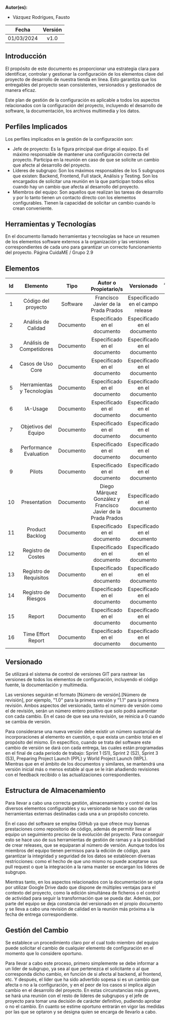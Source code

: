 ﻿**Autor(es):**
- Vázquez Rodrígues, Fausto

|**Fecha**|**Versión**|
| :-: | :-: |
|01/03/2024|v1.0|


## Introducción
El propósito de este documento es proporcionar una estrategia clara para identificar, controlar y gestionar la configuración de los elementos clave del proyecto de desarrollo de nuestra tienda en línea. Esto garantiza que los entregables del proyecto sean consistentes, versionados y gestionados de manera eficaz.

Este plan de gestión de la configuración es aplicable a todos los aspectos relacionados con la configuración del proyecto, incluyendo el desarrollo de software, la documentación, los archivos multimedia y los datos.

## Perfiles Implicados
Los perfiles implicados en la gestión de la configuración son:

- Jefe de proyecto: Es la figura principal que dirige al equipo. Es el máximo responsable de mantener una configuración correcta del proyecto. Participa en la reunión en caso de que se solicite un cambio que afecte al desarrollo del proyecto. 
- Líderes de subgrupo: Son los máximos responsables de los 5 subgrupos que existen: Backend, Frontend, Full stack, Análisis y Testing. Son los encargados de solicitar una reunión en la que participan todos ellos cuando hay un cambio que afecta al desarrollo del proyecto. 
- Miembros del equipo: Son aquellos que realizan las tareas de desarrollo y por lo tanto tienen un contacto directo con los elementos configurables. Tienen la capacidad de solicitar un cambio cuando lo crean conveniente.

## Herramientas y Tecnologías
En el documento llamado herramientas y tecnologías se hace un resumen de los elementos software externos a la organización y las versiones correspondientes de cada uno para garantizar un correcto funcionamiento del proyecto.
Página 			CuidaME / Grupo 2.9
## Elementos


|**Id**|**Elemento**|**Tipo**|**Autor o Propietario/s**|**Versionado**|**Accesible Por**|
| :-: | :-: | :-: | :-: | :-: | :-: |
|1|Código del proyecto|Software|Francisco Javier de la Prada Prados|Especificado en el campo release|Todos|
|2|Análisis de Calidad|Documento|Especificado en el documento|Especificado en el documento|Todos|
|3|Análisis de Competidores|Documento|Especificado en el documento|Especificado en el documento|Todos|
|4|Casos de Uso Core|Documento|Especificado en el documento|Especificado en el documento|Todos|
|5|Herramientas y Tecnologías|Documento|Especificado en el documento|Especificado en el documento|Todos|
|6|IA-Usage|Documento|Especificado en el documento|Especificado en el documento|Todos|
|7|Objetivos del Equipo|Documento|Especificado en el documento|Especificado en el documento|Todos|
|8|Performance Evaluation|Documento|Especificado en el documento|Especificado en el documento|Todos|
|9|Pilots|Documento|Especificado en el documento|Especificado en el documento|Todos|
|10|Presentation|Documento|Diego Márquez González y Francisco Javier de la Prada Prados|Especificado en el documento|Todos|
|11|Product Backlog|Documento|Especificado en el documento|Especificado en el documento|Todos|
|12|Registro de Costes|Documento|Especificado en el documento|Especificado en el documento|Todos|
|13|Registro de Requisitos|Documento|Especificado en el documento|Especificado en el documento|Todos|
|14|Registro de Riesgos|Documento|Especificado en el documento|Especificado en el documento|Todos|
|15|Report|Documento|Especificado en el documento|Especificado en el documento|Todos|
|16|Time Effort Report|Documento|Especificado en el documento|Especificado en el documento|Todos|

## Versionado
Se utilizará el sistema de control de versiones GIT para rastrear las versiones de todos los elementos de configuración, incluyendo el código fuente, la documentación y multimedia.

Las versiones seguirán el formato [Número de versión].[Número de revisión], por ejemplo, "1.0" para la primera versión y "1.1" para la primera revisión. Ambos aspectos del versionado, tanto el número de versión como el de revisión, serán un número entero positivo que solo podrá aumentar con cada cambio. En el caso de que sea una revisión, se reinicia a 0 cuando se cambia de versión.

Para considerarse una nueva versión debe existir un número sustancial de incorporaciones al elemento en cuestión, o que exista un cambio total en el propósito del mismo. En específico, cuando se trata del software este cambio de versión se dará con cada entrega, las cuales están programadas en el final de cada periodo de trabajo: Sprint 1 (S1), Sprint 2 (S2), Sprint 3 (S3), Preparing Project Launch (PPL) y World Project Launch (WPL). Mientras que en el ámbito de los documentos y similares, se mantendrá una versión inicial más o menos estable al que se le irán añadiendo revisiones con el feedback recibido o las actualizaciones correspondientes.

## Estructura de Almacenamiento
Para llevar a cabo una correcta gestión, almacenamiento y control de los diversos elementos configurables y su versionado se hace uso de varias herramientas externas destinadas cada una a un propósito concreto.

En el caso del software se emplea GitHub ya que ofrece muy buenas prestaciones como repositorio de código, además de permitir llevar al equipo un seguimiento preciso de la evolución del proyecto. Para conseguir esto se hace uso de sus herramientas de gestión de ramas y a la posibilidad de crear releases, que se equiparan al número de versión. Aunque todos los miembros del equipo tienen permisos para la edición de código, para garantizar la integridad y seguridad de los datos se establecen diversas restricciones: como el hecho de que uno mismo no puede aceptarse sus pull request o que la integración a la rama master se encargan los líderes de subgrupo.

Mientras tanto, en los aspectos relacionados con la documentación se opta por utilizar Google Drive dado que dispone de múltiples ventajas para el contexto del proyecto, como la edición simultánea de ficheros o el control de actividad para seguir la transformación que se pueda dar. Además, por parte del equipo se deja constancia del versionado en el propio documento y se lleva a cabo una revisión de calidad en la reunión más próxima a la fecha de entrega correspondiente.

## Gestión del Cambio
Se establece un procedimiento claro por el cual todo miembro del equipo puede solicitar el cambio de cualquier elemento de configuración en el momento que lo considere oportuno.

Para llevar a cabo este proceso, primero simplemente se debe informar a un líder de subgrupo, ya sea al que pertenezca el solicitante o al que corresponda dicho cambio, en función de si afecta al backend, al frontend, etc. Y después, el líder que ha sido advertido sopesa si es un cambio que afecta o no a la configuración, y en el peor de los casos si implica algún cambio en el desarrollo del proyecto. En estas circunstancias más graves, se hará una reunión con el resto de líderes de subgrupos y el jefe de proyecto para tomar una decisión de carácter definitivo, pudiendo aprobar o no el cambio. En cuanto se estime oportuno entrarán en vigor las medidas por las que se optaron y se designa quien se encarga de llevarlo a cabo.
